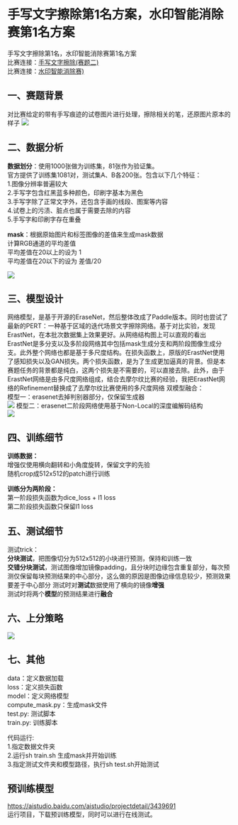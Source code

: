 # 手写文字擦除第1名方案，水印智能消除赛第1名方案
手写文字擦除第1名，水印智能消除赛第1名方案        
比赛连接：[手写文字擦除(赛题二)](https://aistudio.baidu.com/aistudio/competition/detail/129/0/introduction)    
比赛连接：[水印智能消除赛)](https://aistudio.baidu.com/aistudio/competition/detail/209/0/introduction)    

## 一、赛题背景
对比赛给定的带有手写痕迹的试卷图片进行处理，擦除相关的笔，还原图片原本的样子
![](https://ai-studio-static-online.cdn.bcebos.com/af2816877d054080987de1f47679fa656e5f498fd39744f5a9f94cc6c5a4fb9d)

## 二、数据分析
**数据划分**：使用1000张做为训练集，81张作为验证集。    
官方提供了训练集1081对，测试集A、B各200张。包含以下几个特征：    
1.图像分辨率普遍较大    
2.手写字包含红黑蓝多种颜色，印刷字基本为黑色    
3.手写字除了正常文字外，还包含手画的线段、图案等内容    
4.试卷上的污渍、脏点也属于需要去除的内容    
5.手写字和印刷字存在重叠    

**mask**：根据原始图片和标签图像的差值来生成mask数据    
计算RGB通道的平均差值    
平均差值在20以上的设为 1    
平均差值在20以下的设为 差值/20    

![](https://ai-studio-static-online.cdn.bcebos.com/255b0b9dd6e8426fae2d9f01c6bd17229fd4dbb37a5741539ba8d8ea87fd10f3)

## 三、模型设计
网络模型，是基于开源的EraseNet，然后整体改成了Paddle版本。同时也尝试了最新的PERT：一种基于区域的迭代场景文字擦除网络。基于对比实验，发现ErastNet，在本批次数据集上效果更好。从网络结构图上可以直观的看出ErastNet是多分支以及多阶段网络其中包括mask生成分支和两阶段图像生成分支。此外整个网络也都是基于多尺度结构。在损失函数上，原版的ErastNet使用了感知损失以及GAN损失。两个损失函数，是为了生成更加逼真的背景。但是本赛题任务的背景都是纯白，这两个损失是不需要的，可以直接去除。此外，由于ErastNet网络是由多尺度网络组成，结合去摩尔纹比赛的经验，我把ErastNet网络的Refinement替换成了去摩尔纹比赛使用的多尺度网络
双模型融合：    
模型一：erasenet去掉判别器部分，仅保留生成器    
![](https://ai-studio-static-online.cdn.bcebos.com/7546d26870a44fce9b5f118b8fc8e8501b7f4ed1e807468ebece4c9d21209ac0)
模型二：erasenet二阶段网络使用基于Non-Local的深度编解码结构    
![](https://ai-studio-static-online.cdn.bcebos.com/67f2b22dca8a491cad844354f2ba81601190f4bda4e44524a115b8c715bedbfb)

## 四、训练细节

**训练数据：**    
增强仅使用横向翻转和小角度旋转，保留文字的先验    
随机crop成512x512的patch进行训练    
    
**训练分为两阶段：**    
第一阶段损失函数为dice_loss + l1 loss    
第二阶段损失函数只保留l1 loss    

## 五、测试细节

测试trick：    
**分块测试**，把图像切分为512x512的小块进行预测，保持和训练一致    
**交错分块测试**，测试图像增加镜像padding，且分块时边缘包含重复部分，每次预测仅保留每块预测结果的中心部分，这么做的原因是图像边缘信息较少，预测效果要差于中心部分
测试时对**测试**数据使用了横向的镜像**增强**    
测试时将两个**模型**的预测结果进行**融合**    

## 六、上分策略

![](https://ai-studio-static-online.cdn.bcebos.com/88dd53709c1f47aca80f9ce63e344e8494c44c59b9534367b7aa4b5b0034caad)

## 七、其他
data：定义数据加载      
loss：定义损失函数       
model：定义网络模型    
compute_mask.py：生成mask文件    
test.py: 测试脚本    
train.py: 训练脚本    

代码运行:    
1.指定数据文件夹    
2.运行sh train.sh 生成mask并开始训练    
3.指定测试文件夹和模型路径，执行sh test.sh开始测试    
## 预训练模型    
https://aistudio.baidu.com/aistudio/projectdetail/3439691    
运行项目，下载预训练模型，同时可以进行在线测试。
